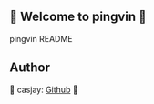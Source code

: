 ## 👋 Welcome to pingvin 🚀  

pingvin README  
  
  
## Author  

🤖 casjay: [Github](https://github.com/casjay) 🤖  
